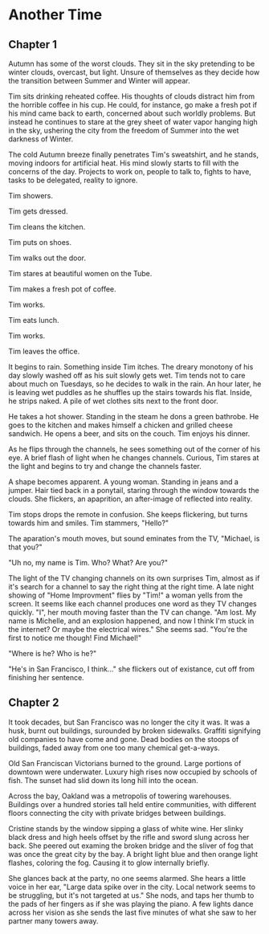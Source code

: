 # Another Time

## Chapter 1

Autumn has some of the worst clouds. They sit in the sky pretending to be winter clouds, overcast, but light. Unsure of themselves as they decide how the transition between Summer and Winter will appear.

Tim sits drinking reheated coffee. His thoughts of clouds distract him from the horrible coffee in his cup. He could, for instance, go make a fresh pot if his mind came back to earth, concerned about such worldly problems. But instead he continues to stare at the grey sheet of water vapor hanging high in the sky, ushering the city from the freedom of Summer into the wet darkness of Winter.

The cold Autumn breeze finally penetrates Tim's sweatshirt, and he stands, moving indoors for artificial heat. His mind slowly starts to fill with the concerns of the day. Projects to work on, people to talk to, fights to have, tasks to be delegated, reality to ignore.

Tim showers.

Tim gets dressed.

Tim cleans the kitchen.

Tim puts on shoes.

Tim walks out the door.

Tim stares at beautiful women on the Tube.

Tim makes a fresh pot of coffee.

Tim works.

Tim eats lunch.

Tim works.

Tim leaves the office. 

It begins to rain. Something inside Tim itches. The dreary monotony of his day slowly washed off as his suit slowly gets wet. Tim tends not to care about much on Tuesdays, so he decides to walk in the rain. An hour later, he is leaving wet puddles as he shuffles up the stairs towards his flat. Inside, he strips naked. A pile of wet clothes sits next to the front door.

He takes a hot shower. Standing in the steam he dons a green bathrobe. He goes to the kitchen and makes himself a chicken and grilled cheese sandwich. He opens a beer, and sits on the couch. Tim enjoys his dinner.

As he flips through the channels, he sees something out of the corner of his eye. A brief flash of light when he changes channels. Curious, Tim stares at the light and begins to try and change the channels faster.

A shape becomes apparent. A young woman. Standing in jeans and a jumper. Hair tied back in a ponytail, staring through the window towards the clouds. She flickers, an apaprition, an after-image of reflected into reality.

Tim stops drops the remote in confusion. She keeps flickering, but turns towards him and smiles. Tim stammers, "Hello?"

The aparation's mouth moves, but sound eminates from the TV, "Michael, is that you?"

"Uh no, my name is Tim. Who? What? Are you?"

The light of the TV changing channels on its own surprises Tim, almost as if it's search for a channel to say the right thing at the right time. A late night showing of "Home Improvment" flies by "Tim!" a woman yells from the screen. It seems like each channel produces one word as they TV changes quickly. "I", her mouth moving faster than the TV can change. "Am lost. My name is Michelle, and an explosion happened, and now I think I'm stuck in the internet? Or maybe the electrical wires." She seems sad. "You're the first to notice me though! Find Michael!"

"Where is he? Who is he?"

"He's in San Francisco, I think..." she flickers out of existance, cut off from finishing her sentence.

## Chapter 2

It took decades, but San Francisco was no longer the city it was. It was a husk, burnt out buildings, surounded by broken sidewalks. Graffiti signifying old companies to have come and gone. Dead bodies on the stoops of buildings, faded away from one too many chemical get-a-ways.

Old San Franciscan Victorians burned to the ground. Large portions of downtown were underwater. Luxury high rises now occupied by schools of fish. The sunset had slid down its long hill into the ocean.

Across the bay, Oakland was a metropolis of towering warehouses. Buildings over a hundred stories tall held entire communities, with different floors connecting the city with private bridges between buildings.

Cristine stands by the window sipping a glass of white wine. Her slinky black dress and high heels offset by the rifle and sword slung across her back. She peered out examing the broken bridge and the sliver of fog that was once the great city by the bay. A bright light blue and then orange light flashes, coloring the fog. Causing it to glow internally briefly.

She glances back at the party, no one seems alarmed. She hears a little voice in her ear, "Large data spike over in the city. Local network seems to be struggling, but it's not targeted at us." She nods, and taps her thumb to the pads of her fingers as if she was playing the piano. A few lights dance across her vision as she sends the last five minutes of what she saw to her partner many towers away.
